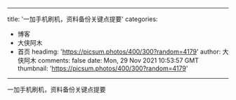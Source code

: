 
---
title: '一加手机刷机，资料备份关键点提要'
categories: 
 - 博客
 - 大侠阿木
 - 首页
headimg: 'https://picsum.photos/400/300?random=4179'
author: 大侠阿木
comments: false
date: Mon, 29 Nov 2021 10:53:57 GMT
thumbnail: 'https://picsum.photos/400/300?random=4179'
---

<div>   
一加手机刷机，资料备份关键点提要  
</div>
            